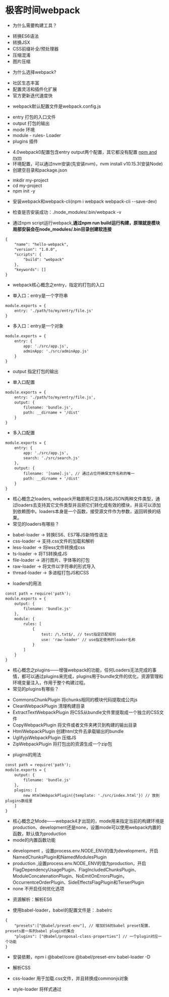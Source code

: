 # 极客时间webpack
* 为什么需要构建工具？
- 转换ES6语法
- 转换JSX
- CSS前缀补全/预处理器
- 压缩混淆
- 图片压缩

* 为什么选择webpack?
- 社区生态丰富
- 配置灵活和插件化扩展
- 官方更新迭代速度快

* webpack默认配置文件是webpack.config.js
- entry 打包的入口文件
- output 打包的输出
- mode 环境
- module - rules- Loader
- plugins 插件

* 4.0webpack0配置包含entry output两个配置，其它都没有配置
[npm and nvm](https://www.jianshu.com/p/401b02f4fb30 "npm and nvm")
* 环境配置，可以通过nvm安装(先安装nvm)，nvm install v10.15.3(安装Node)
* 创建空目录和package.json
- mkdir my-project
- cd my-project
- npm init -y
* 安装webpack和webpack-cli(npm i webpack webpack-cli --save-dev)
* 检查是否安装成功：./node_modules/.bin/webpack -v

* 通过npm script运行webpack,**通过npm run build运行构建，原理就是模块局部安装会在node_modules/.bin目录创建软连接**
```
{
    "name": "hello-webpack",
    "version": "1.0.0",
    "scripts": {
        "build": "webpack"
    },
    "keywords": []
}
```

* webpack核心概念之entry，指定的打包的入口
- 单入口：entry是一个字符串
```
module.exports = {
    entry: './path/to/my/entry/file.js'
}
```
- 多入口：entry是一个对象
```
module.exports = {
    entry: {
        app: './src/app.js',
        adminApp: './src/adminApp.js'
    }
}
```

* output 指定打包的输出
- 单入口配置
```
module.exports = {
    entry: './path/to/my/entry/file.js',
    output: {
        filename: 'bundle.js',
        path: __dirname + '/dist'
    }
}
```
- 多入口配置
```
module.exports = {
    entry: {
        app: './src/app.js',
        search: './src/search.js'
    },
    output: {
        filename: '[name].js', // 通过占位符确保文件名称的唯一
        path: __dirname + '/dist'
    }
}
```

* 核心概念之loaders, webpack开箱即用只支持JS和JSON两种文件类型，通过loaders去支持其它文件类型并且把它们转化成有效的模块，并且可以添加到依赖图中。loaders本身是一个函数，接受源文件作为参数，返回转换的结果。
* 常见的loaders有哪些？
- babel-loader -> 转换ES6、ES7等JS新特性语法
- css-loader -> 支持.css文件的加载和解析
- less-loader -> 将less文件转换成css
- ts-loader -> 将TS转换成JS
- file-loader -> 进行图片、字体等的打包
- raw-loader -> 将文件以字符串的形式导入
- thread-loader -> 多进程打包JS和CSS

* loaders的用法
```
const path = require('path');
module.exports = {
    output: {
        filename: 'bundle.js'
    },
    module: {
        rules: [
            {
                test: /\.txt$/, // test指定匹配规则
                use: 'raw-loader' // use指定使用的loader名称
            }
        ]
    }
}
```
* 核心概念之plugins——增强webpack的功能，任何Loaders无法完成的事情，都可以通过plugins来完成，plugins用于bundle文件的优化，资源管理和环境变量注入，作用于整个构建过程。
* 常见的plugins有哪些？
- CommonsChunkPlugin 将chunks相同的模块代码提取成公共js
- CleanWebpackPlugin 清理构建目录
- ExtractTextWebpackPlugin 将CSS从bundle文件里提取成一个独立的CSS文件
- CopyWebpackPlugin 将文件或者文件夹拷贝到构建的输出目录
- HtmlWebpackPlugin 创建html文件去承载输出的bundle
- UglifyjsWebpackPlugin 压缩JS
- ZipWebpackPlugin 将打包出的资源生成一个zip包

* plugins的用法
```
const path = require('path');
module.exports = {
    output: {
        filename: 'bundle.js'
    },
    plugins: [
        new HtmlWebpackPlugin({template: './src/index.html'}) // 放到plugins数组里
    ]
}
```

* 核心概念之Mode——webpack4才出现的，mode用来指定当前的构建环境是production、development还是none，设置mode可以使用webpack内置的函数，默认值为production
* mode的内置函数功能
- development ，设置process.env.NODE_ENV的值为development，开启NamedChunksPlugin和NamedModulesPlugin
- production ,设置process.env.NODE_ENV的值为production，开启FlagDependencyUsagePlugin、FlagIncludedChunksPlugin、ModuleConcatenationPlugin、NoEmitOnErrorsPlugin，OccurrentceOrderPlugin、SideEffectsFlagPlugin和TerserPlugin
- none 不开启任何优化选项

* 资源解析：解析ES6
- 使用babel-loader，babel的配置文件是：.babelrc
```
{
    "presets":["@babel/preset-env"], // 增加ES6的babel preset配置，presets是一系列babel plugin的集合
    "plugins": ["@babel/proposal-class-properties"] // 一个plugin对应一个功能
}
```
* 安装依赖，npm i @babel/core @babel/preset-env babel-loader -D

* 解析CSS
* css-loader 用于加载.css文件，并且转换成commonjs对象
* style-loader 将样式通过<style>标签插入到head中
* less-loader 将less转换成css
* **注意：webpack里面loader是链式调用，是从右往左执行的，如下要解析less文件的loader配置**
```
module.exports = {
    entry: './src/index.js',
    output: {
        filename: 'bundle.js',
        path: path.join(__dirname, 'dist')
    },
    module: {
        rules: [
            {
                test: /\.less$/,
                use: [
                    'style-loader',
                    'css-loader',
                    'less-loader'
                ]
            }
        ]
    }
}
```

* 资源解析：解析图片
* file-loader 用于处理文件(图片、字体)
* url-loader 也可以处理图片和字体，可以设置较小资源自动base64(注：base64需要设置阈值，base64可以减少http请求，但是会是css文件体积变大，需要在两者之间做个权衡)
**注意：解析图片时候，使用上面两个loader，需要配置options(name、publicPath)，图片才能正常显示**

* webpack中的文件监听(文件监听是在发现源码发生变化时，自动重新构建出新的输出文件)
* webpack开启监听模式，有两种方式：
- 启动webpack命令时，带上--watch参数(唯一缺陷：每次需要手动刷新浏览器)
```
// package.json里面配置
{
    "name": "hello-webpack",
    "version": "1.0.0",
    "scripts": {
        "build": "webpack",
        "watch": "webpack --watch" // 在terminal里执行npm run watch
    }
}
```
- 在配置webpack.config.js中设置watch:true
```
module.exports = {
    watch: true, // 默认false，也就是不开启
    watchOptions: { // 只有开启监听模式，watchOptions才有意义
        ignore: '/node_modules' // 不监听node_modules
    }
}
```

* 文件监听的原理分析：轮询判断文件的最后编辑时间是否变化，某个文件发生了变化，并不会立刻告诉监听者，而是先缓存起来，等aggregateTimeout

* webpack中的热更新及原理分析(webpack-dev-server)，只有开发环境需要热更新。
- WDS 不刷新浏览器
- **WDS 不输出文件，而是把打包好的文件放在内存中**
- **需要配合使用HotModuleReplacementPlugin插件**
1. package.json里面配置
```
{
    "dev": "webpack-dev-server --open" // '--open'是在每次构建完成之后开启一个浏览器
}
```
2. webpack.dev.js里配置
```
const webpack = require('webpack');
module.exports = {
    plugins: [
        new webpack.HotModuleReplacementPlugin()
    ],
    devServer: {
        contenBase: '/dist',
        hot: true
    }
}
```

* 热更新：使用webpack-dev-middleware
- WDM将webpack输出的文件传输给服务器，适用于灵活的定制场景

* 热更新的原理分析

* 什么是文件指纹？打包后输出的文件的后缀
* 常见的文件指纹和文件指纹如何生成的？
- Hash: 和整个项目的构建相关，只要项目文件有修改，整个项目构建的hash值就会更改。
- Chunkhash: 和webpack打包的chunk有关，不同的entry会生成不同的chunkhash值。
- Contenthash: 根据文件内容来定义hash, 文件内容不变，则contenthash不变。（通常用于CSS文件）

1. JS的文件指纹设置，设置output的filename，使用[chunkhash]
```
module.exports = {
    entry: {
        app: './src/app.js',
        search: './src/search.js'
    },
    output: {
        filename: '[name]_[chunkhash:8].js',
        path: __dirname + '/dist'
    }
}
```
2. css的文件指纹设置，设置MiniCssExtractPlugin的filename, 使用[contenthash]
```
module.exports = {
    entry: {
        app: './src/app.js',
        search: './src/search.js'
    },
    output: {
        filename: '[name][chunkhash:8].js',
        path: __dirname + '/dist'
    },
    modules: {
        rules: [
            {
                test: /\.css$/,
                use: [
                    // 'style-loader', // 作用是把样式传入到head里面，而MiniCssExtractPlugin作用是把css抽取成一个独立的文件，所以两者的作用是互斥的，用了MiniCssExtractPlugin，就不能使用style-loader了
                    'css-loader'
                ]
            }
        ]
    },
    plugins: [
        new MiniCssExtractPlugin({
            filename: `[name][contenthash:8].css`
        })
    ]
};
```
3. 图片的文件指纹设置，设置file-loader的name, 使用[hash]。以下是占位符名称和对应的含义
- [ext] ------ 资源后缀名
- [name] ------ 文件名称
- [path] ------ 文件的相对路径
- [folder] ------ 文件所在的文件夹
- [contenthash] ------ 文件的内容hash，默认是md5生成
- [hash] ------ 文件内容的Hash, 默认是md5生成
- [emoji] ------ 一个随机的指代文件内容的emoj
```
module.exports = {
    entry: './src/index.js',
    output: {
        filename: 'bundle.js',
        path: path.resolve(__dirname, 'dist')
    },
    module: {
        rules: [
            {
                test: /\.(.png|svg|jpg|gif)$/,
                use: [{
                    loader: 'file-loader',
                    options: {
                        name: 'img/[name][hash:8].[ext]'
                    }
                }]
            }
        ]
    }
};
```

* HTML、CSS和JavaScript代码压缩
- JS文件的压缩，webpack内置了uglifyjs-webpack-plugin(mode设置为production,默认打包的文件js就是压缩过的)，如果需要额外的配置，可以单独安装uglifyjs-webpack-plugin
- CSS文件的压缩，使用optimize-css-assets-webpack-plugin，同时使用cssnano
```
module.exports = {
    entry: './src/app.js',
    output: {
        filename: '[name][chunkhash:8].js',
        path: __dirname + '/dist'
    },
    plugins: [
        new OptimizeCSSAssetsPlugin({
            assetNameRegExp: /\.css$/g,
            cssProcessor: require('cssnano')
        })
    ]
}
```
- html文件的压缩，需改html-webpack-plugin，设置压缩参数
```
module.exports = {
    plugins: [
        new HtmlWebpackPlugin({
            template: path.join(__dirname, 'src/search.html'), // 模板所在位置
            filename: 'search.html', // 打包输出的html文件
            chunks: ['search'], // 指定生产的Html要使用哪些chunk
            inject: true, // 打包输出的js、css的chunk自动注入html
            minify: {
                html5: true,
                collapseWhitespace: true,
                preserveLineBreaks: false,
                minifyCSS: true,
                minifyJS: true,
                removeComments: false
            }
        })
    ]
}
```

**第三章 webpack进阶用法**
* 自动清理构建目录产物，避免构建前每次都需要手动删除dist，使用clean-webpack-plugin, 默认会删除output指定的输出目录
```
module.exports = {
    entry: './src/index.js',
    output: {
        filename: '[name][chunkhash:8].js',
        path: __dirname + '/dist'
    },
    plugins: [
        new CleanWebpackPlugin()
    ]
}
```

* CSS3的属性为什么需要前缀？因为浏览器标准没有统一，市场上有四种浏览器内核，同样的样式，不同的浏览器渲染出来会有差异，考虑到兼容性问题，需要添加前缀(PostCSS插件和autoprefixer自动补齐css3前缀， Can I Use?上可以查询)
* （css前置处理器是打包前进行处理，后置处理器是打包后进行处理）
```
module.exports = {
    module: {
        rules: [
            {
                test: /\.less$/,
                use: [
                    'style-loader',
                    'css-loader',
                    'less-loader',
                    {
                        loader: 'postcss-loader',
                        options: {
                            plugins: () => [
                                require('autoprefixer')({
                                    // ['兼容最近两个浏览器版本', '版本使用的人数比例', 'IOS 7以上的版本']
                                    browers: ["last 2 version", ">1%", "IOS 7"]
                                })
                            ]
                        }
                    }
                ]
            }
        ]
    }
}
```
[postcss-loader配合autoprefixer解决CSS3兼容问题](https://www.cnblogs.com/hellowoeld/p/10571792.html "postcss-loader配合autoprefixer解决CSS3兼容问题")

* 第24小节移动端CSS px自动转换成rem(参考：[webpack之css自动转rem](https://blog.csdn.net/scorpio_h/article/details/92754859 "webpack之css自动转rem"))
* W3C对rem的定义：font-size of the root element
* rem和px的对比：rem是相对单位；px是绝对单位

* css 媒体查询实现响应式布局，通过给不同尺寸的设备添加不同的样式

1. **使用px2rem-loader**
2. 页面渲染时计算根元素的font-size值，可以使用**手淘的lib-flexible库**([手淘lib-flexible](https://github.com/amfe/lib-flexible) "手淘lib-flexible")
* npm i px2rem-loader -D
* npm i lib-flexible -S
```
module.exports = {
    module: {
        rules: [
            {
                test: /\.less$/,
                use: [
                    'style-loader',
                    'css-loader',
                    'less-loader',
                    {
                        loader: 'px2rem-loader', // 配置了会报错
                        options: {
                            remUnit: 75,
                            remPrecision: 8
                        }
                    }
                ]
            }
        ]
    }
}
```

* 静态资源内联 (项目中配置了不行，构建出现问题，需要进一步尝试)
* 资源内联的意义：
- 代码层面：页面框架的初始化脚本、上报相关打点、css内联避免页面闪动
- 请求层面：减少HTTP网络请求数，小图片或者字体内联(url-loader)

* HTML和JS内联：
- raw-loader内联html(比如，很多Html页面可能都需要大量的meta信息，我们可以把这些Meta片段抽取出来，然后内联到页面里面)
```
<script>${require('raw-loader!babel-loader!./meta.html')}</script>
```
- raw-loader内联JS
```
<script>${require('raw-loader!bebel-loader!../node_modules/lib-flexible')}</script>
```
* CSS内联
- 方案一：借助style-loader
- 方案二：html-inline-css-webpack-plugin



* 多页面应用打包通用方案。（多页应用：每一次页面跳转的时候，后台服务器都会给返回一个新的html文档，这种类型的网站也就是多页网站，也叫做多页应用）
- 多页面应用的好处：页面之间是解耦的、对SEO更加友好
* 每个页面对应一个entry, 一个html-webpack-plugin，缺点：每次新增或删除页面需要改webpack配置
```
module.exports = {
    entry: {
        index: './src/index.js',
        search: './src/search.js'
    }
}
```
* 多页面打包通用方案，动态获取entry和设置html-webpack-plugin数量，利用glob.sync
* entry: glob.sync(path.join(__dirname, './src/*/index.js'))
```
module.exports = {
    entry: {
        index: './src/index/index.js',
        search: './src/search/index.js'
    }
}
```

* source-map，开发环境使用，便于排错调试。
```
module.exports = {
    entry: '',
    output: '',
    devtool: 'source map 类型' // eval、source-map、inline-source-map等
}
```
- eval
- source-map
- inline-source-map

* 公共资源分离
- 基础库分离，比如做react开发，将react, react-dom基础包通过cdn引入，不打入bundle中，使用html-webpack-externals-plugin
```
const HtmlWebpackExternalsPlugin = require('html-webpack-externals-plugin');
module.exports = {
    plugins: [
        new HtmlWebpackExternalsPlugin({
            externals: [
                {
                    module: 'react',
                    entry: '//11.url.cn/now/lib/15.1.0/react-with-addons.min.js?_bid=3123',
                    global: 'React'
                },
                {
                    module: 'react-dom',
                    entry: '//11.url.cn/now/lib/15.1.0/react-dom.min.js?_bid=3123',
                    global: 'ReactDOM'

                }
            ]
        })
    ]
}
```
- 利用SplitChunksPlugin进行公共脚本分离，Webpack4内置的，替代CommonsChunkPlugin插件
```
module.exports = {
    optimization: {
        splitChunks: {
            chunks: 'async', // async-异步引入的库进行分离(默认)、initial-同步引入的库进行分离、all-所有引入的库进行分离(推荐)
            minSize: 30000, // 分离的包体积的大小
            maxSize: 0,
            minChunks: 1, // 设置某一个方法最小的使用次数
            maxAsyncRequests: 5,
            maxInitialRequests: 3,
            automaticNameDelimiter: '~',
            name: true,
            cacheGroups: {
                vendors: {
                    test: /[\\/]node_modules[\\/]/,
                    priority: -10
                }
            }
        }
    }
}

module.exports = {
    optimization: {
        splitChunks: {
            cacheGroups: {
                commons: {
                    test: /(react\react-dom)/, // 匹配出需要分离的包
                    name: 'vendors', // 分离出来的文件名称
                    chunks: 'all'
                }
            }
        }
    }
}
```

* tree shaking(摇树优化)
- 概念：1个模块可能有多个方法，只能其中的某个方法使用到了，则整个方法都会被打到bundle里面去，tree shaking就是只把用到的方法打入bundle，没用到的方法会在uglify阶段被擦除掉。
- 使用：webpack默认支持，在.bablerc里设置modules: false即可；production mode的情况下默认开启
- 要求：必须是ES6的语法，CJS的方式不支持
* DCE(dead code elimination)
- 代码不会被执行，不可到达
- 代码执行的结果不会被用到
- 代码只会影响死变量（只写不读）
* tree-shaking原理
- 利用ES6模块的特点：只能作为模块顶层的语句出现、import的模块名只能是字符串常量、import binding是immutable的
- 代码擦除：uglify阶段删除无用代码

* Scope Hoisting使用和原理分析
- 现象：构建后的代码存在大量闭包代码。会导致的问题有：大量函数闭包包裹代码，导致体积增大（模块越多越明显）、运行代码时创建的函数作用域变多，内存开销变大
- scope hoisting原理：将所有模块的代码按照引用顺序放在一个函数作用域里，然后适当的重命名一些变量以防变量名冲突。对比：通过scope hoisting可以减少函数声明代码和内存开销
- scope hoisting使用 webpack mode为production默认开启，必须是ES6语法，CJS不支持

* 代码分割和动态import
- 代码分割的意义：对于大的web应用来讲，将所有的代码都放在一个文件中显然是不够有效的，特别是当你的某些代码块是在某个特殊的时候才会被使用到，webpack有一个功能就是将你的代码库分割成chunks(语块)，当代码运行到需要它们的时候再进行加载。
- 适用的场景：抽离相同代码到一个共享块、脚本懒加载，使得初识下载的代码更小
- 懒加载JS脚本的方式：CommonJS: require.ensure; ES6:动态import(目前还没有原生支持，需要babel转换)
* 如何使用动态import?
- 安装babel插件 npm i @babel/plugin-syntax-dynamic-import --save-dev
- ES6: 动态import(目前还没有原生支持，需要babel转换)
```
{
    "plugins": ["@babel/plugin-syntax-dynamic-import"]
}
```

* 在webpack中使用ESLint
- Airbnb: eslint-config-airbnb、eslint-config-airbnb-base
- ESLint如何执行落地：和CI/CD系统集成（放到pipleline里面）、和webpack集成
- 本地开发阶段增加precommit钩子，安装husky npm i husky --save-dev, 然后增加npm script,通过lint-staged增量检查修改的文件
```
"scripts": {
    "precommit": "lint-staged"
},
"lint-staged": {
    "linters": {
        "*.{js,scss}": ["eslint --fix", "git add"]
    }
}
```

* webpack打包组件和基础库，webpack除了可以用来打包应用，也可以用来打包js库
- 如何只对.min压缩，通过include设置只压缩min.js结尾的文件
```
module.exports = {
    mode: "none",
    entry: {
        "large-number": "./src/index.js",
        "large-number.min": "./src/index.js"
    },
    output: {
        filename: "[name].js",
        library: "largeNumber",
        libraryTarget: "umd"
    },
    optimization: {
        minimize: true,
        minimizer: [
            new TerserPlugin({
                include: /\.min\.js$/
            })
        ]
    }
}
```
- npm publish发布一个包，前提需要有个npm账号，登录进去

* webpack实现SSR打包
- 服务端渲染(ssr)是什么？渲染：HTML + CSS + JS + Data -> 渲染后的HTML
- 服务端：所有模板等资源都存储在服务端、内网机器拉取数据更快、一个HTML返回所有数据
- SSR的优势：减少白屏时间、对于SEO比较友好
- 客户端渲染vs服务端渲染
![alt text](./client_server_render.jpeg "box model")

* SSR代码实现思路
- 服务端：使用react-dom/server的renderToString方法将React组件渲染成字符串；服务端路由返回对应的模板。
- 客户端：打包出针对服务端的组件

* webpack ssr打包存在的问题
- 浏览器的全局变量(Node.js中没有document, window)，组件适配-将不兼容的组件根据打包环境进行适配；请求适配：将fetch或者ajax发送请求的写法改成isomorphic-fetch或者axios
- 样式问题(Node.js无法解析css)，方案一：服务端打包通过ignore-loader忽略掉css的解析；方案二：将style-loader替换成isomorphic-style-loader